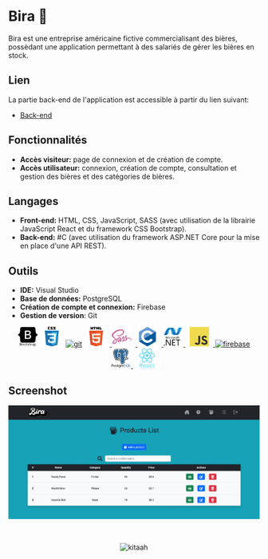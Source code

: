 
# Bira 🍻

Bira est une entreprise américaine fictive commercialisant des bières, possèdant une application permettant à des salariés de gérer les bières en stock.

## Lien

La partie back-end de l'application est accessible à partir du lien suivant:
- [Back-end](https://github.com/kitaah/BiraAPI)

## Fonctionnalités

- **Accès visiteur:** page de connexion et de création de compte.
- **Accès utilisateur:** connexion, création de compte, consultation et gestion des bières et des catégories de bières.


## Langages

- **Front-end:** HTML, CSS, JavaScript, SASS (avec utilisation de la librairie JavaScript React et du framework CSS Bootstrap).
- **Back-end:** #C (avec utilisation du framework ASP.NET Core pour la mise en place d'une API REST).


## Outils

- **IDE:** Visual Studio
- **Base de données:** PostgreSQL
- **Création de compte et connexion:** Firebase
- **Gestion de version**: Git

<p align="center"><a href="https://getbootstrap.com" target="_blank" rel="noreferrer"><img src="https://raw.githubusercontent.com/devicons/devicon/master/icons/bootstrap/bootstrap-plain-wordmark.svg" alt="bootstrap" width="40" height="40"/></a>&nbsp;&nbsp;<a href="https://www.w3schools.com/css/" target="_blank" rel="noreferrer"><img src="https://raw.githubusercontent.com/devicons/devicon/master/icons/css3/css3-original-wordmark.svg" alt="css3" width="40" height="40"/></a>&nbsp;&nbsp;<a href="https://git-scm.com/" target="_blank" rel="noreferrer"><img src="https://www.vectorlogo.zone/logos/git-scm/git-scm-icon.svg" alt="git" width="40" height="40"/></a>&nbsp;&nbsp;<a href="https://www.w3.org/html/" target="_blank" rel="noreferrer"><img src="https://raw.githubusercontent.com/devicons/devicon/master/icons/html5/html5-original-wordmark.svg" alt="html5" width="40" height="40"/></a>&nbsp;&nbsp;<a href="https://sass-lang.com" target="_blank" rel="noreferrer"> <img src="https://raw.githubusercontent.com/devicons/devicon/master/icons/sass/sass-original.svg" alt="sass" width="40" height="40"/></a>&nbsp;&nbsp;<a href="https://www.cprogramming.com/" target="_blank" rel="noreferrer"> <img src="https://raw.githubusercontent.com/devicons/devicon/master/icons/c/c-original.svg" alt="c" width="40" height="40"/></a>&nbsp;&nbsp;<a href="https://dotnet.microsoft.com/" target="_blank" rel="noreferrer"> <img src="https://raw.githubusercontent.com/devicons/devicon/master/icons/dot-net/dot-net-original-wordmark.svg" alt="dotnet" width="40" height="40"/> </a>&nbsp;&nbsp;<a href="https://developer.mozilla.org/en-US/docs/Web/JavaScript" target="_blank" rel="noreferrer"><img src="https://raw.githubusercontent.com/devicons/devicon/master/icons/javascript/javascript-original.svg" alt="javascript" width="40" height="40"/></a>&nbsp;&nbsp;<a href="https://firebase.google.com/" target="_blank" rel="noreferrer"> <img src="https://www.vectorlogo.zone/logos/firebase/firebase-icon.svg" alt="firebase" width="40" height="40"/> </a> <a href="https://www.postgresql.org" target="_blank" rel="noreferrer"> <img src="https://raw.githubusercontent.com/devicons/devicon/master/icons/postgresql/postgresql-original-wordmark.svg" alt="postgresql" width="40" height="40"/> </a> &nbsp;&nbsp;<a href="https://reactjs.org/" target="_blank" rel="noreferrer"><img src="https://raw.githubusercontent.com/devicons/devicon/master/icons/react/react-original-wordmark.svg" alt="react" width="40" height="40"/></a></p>


## Screenshot

<p><img src="screenshot.jpg" alt="screenshot de l'application Mooviz"></p><br>

<p align="center"><img src="https://komarev.com/ghpvc/?username=kitaah&color=ff69b4" alt="kitaah" /></p>
